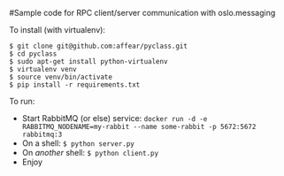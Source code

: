 #Sample code for RPC client/server communication with oslo.messaging

To install (with virtualenv):

```
$ git clone git@github.com:affear/pyclass.git
$ cd pyclass
$ sudo apt-get install python-virtualenv
$ virtualenv venv
$ source venv/bin/activate
$ pip install -r requirements.txt
```

To run:

* Start RabbitMQ (or else) service: `docker run -d -e RABBITMQ_NODENAME=my-rabbit --name some-rabbit -p 5672:5672 rabbitmq:3`
* On a shell: `$ python server.py`
* On _another_ shell: `$ python client.py`
* Enjoy